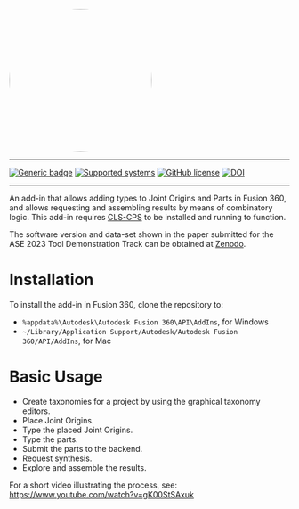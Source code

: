 <kbd><img src="https://github.com/tudo-seal/CLS-CAD/raw/main/resources/vectors/clscad.svg" width="256" height="256" style="border-radius:50%"></kbd>

---

[![Generic badge](https://img.shields.io/badge/python-fusion360-informational.svg)](https://shields.io/)
[![Supported systems](https://img.shields.io/badge/os-windows%20|%20macOS-informational.svg)](https://shields.io/)
[![GitHub license](https://img.shields.io/github/license/tudo-seal/CLS-CAD)](https://github.com/tudo-seal/CLS-CAD/blob/main/LICENSE)
[![DOI](https://zenodo.org/badge/DOI/10.5281/zenodo.7970609.svg)](https://doi.org/10.5281/zenodo.7970609)

<!---[![Issues](https://img.shields.io/github/issues/tudo-seal/CLS-CAD)](https://github.com/tudo-seal/CLS-CAD/issues)-->

---

An add-in that allows adding types to Joint Origins and Parts in Fusion 360, and allows requesting and assembling results by means of combinatory logic.
This add-in requires [CLS-CPS](https://github.com/tudo-seal/CLS-CPS) to be installed and running to function.

The software version and data-set shown in the paper submitted for the ASE 2023 Tool Demonstration Track can be obtained at [Zenodo](https://doi.org/10.5281/zenodo.7970609).

# Installation

To install the add-in in Fusion 360, clone the repository to:

- `%appdata%\Autodesk\Autodesk Fusion 360\API\AddIns`, for Windows
- `~/Library/Application Support/Autodesk/Autodesk Fusion 360/API/AddIns`, for Mac

# Basic Usage

- Create taxonomies for a project by using the graphical taxonomy editors.
- Place Joint Origins.
- Type the placed Joint Origins.
- Type the parts.
- Submit the parts to the backend.
- Request synthesis.
- Explore and assemble the results.

For a short video illustrating the process, see: https://www.youtube.com/watch?v=gK00StSAxuk
